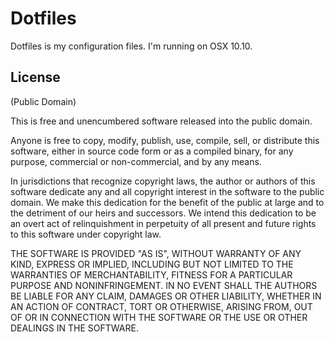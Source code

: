 # Dotfiles

Dotfiles is my configuration files. I'm running on OSX 10.10.

## License
(Public Domain)

This is free and unencumbered software released into the public domain.

Anyone is free to copy, modify, publish, use, compile, sell, 
or distribute this software, either in source code form or as a compiled binary,
for any purpose, commercial or non-commercial, and by any means.

In jurisdictions that recognize copyright laws,
the author or authors of this software dedicate any and all copyright interest
in the software to the public domain. We make this dedication for the benefit
of the public at large and to the detriment of our heirs and successors. 
We intend this dedication to be an overt act of relinquishment in perpetuity
of all present and future rights to this software under copyright law.

THE SOFTWARE IS PROVIDED "AS IS", WITHOUT WARRANTY OF ANY KIND, EXPRESS OR IMPLIED, 
INCLUDING BUT NOT LIMITED TO THE WARRANTIES OF MERCHANTABILITY,
FITNESS FOR A PARTICULAR PURPOSE AND NONINFRINGEMENT.
IN NO EVENT SHALL THE AUTHORS BE LIABLE FOR ANY CLAIM, DAMAGES OR OTHER LIABILITY,
WHETHER IN AN ACTION OF CONTRACT, TORT OR OTHERWISE, ARISING FROM,
OUT OF OR IN CONNECTION WITH THE SOFTWARE OR THE USE
OR OTHER DEALINGS IN THE SOFTWARE.